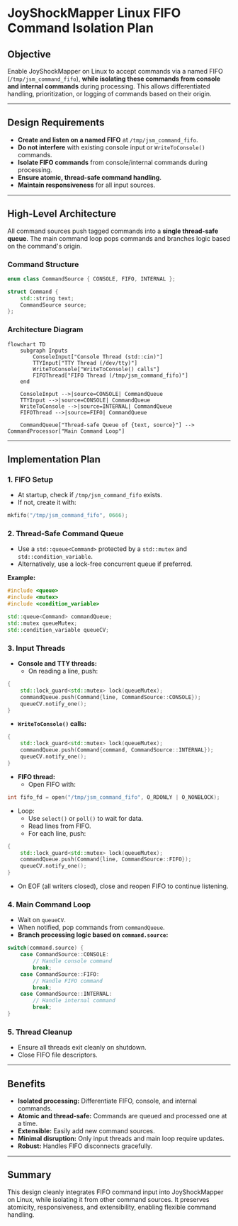 # JoyShockMapper Linux FIFO Command Isolation Plan

## Objective

Enable JoyShockMapper on Linux to accept commands via a named FIFO (`/tmp/jsm_command_fifo`), **while isolating these commands from console and internal commands** during processing. This allows differentiated handling, prioritization, or logging of commands based on their origin.

---

## Design Requirements

- **Create and listen on a named FIFO** at `/tmp/jsm_command_fifo`.
- **Do not interfere** with existing console input or `WriteToConsole()` commands.
- **Isolate FIFO commands** from console/internal commands during processing.
- **Ensure atomic, thread-safe command handling**.
- **Maintain responsiveness** for all input sources.

---

## High-Level Architecture

All command sources push tagged commands into a **single thread-safe queue**. The main command loop pops commands and branches logic based on the command's origin.

### Command Structure

```cpp
enum class CommandSource { CONSOLE, FIFO, INTERNAL };

struct Command {
    std::string text;
    CommandSource source;
};
```

### Architecture Diagram

```mermaid
flowchart TD
    subgraph Inputs
        ConsoleInput["Console Thread (std::cin)"]
        TTYInput["TTY Thread (/dev/tty)"]
        WriteToConsole["WriteToConsole() calls"]
        FIFOThread["FIFO Thread (/tmp/jsm_command_fifo)"]
    end

    ConsoleInput -->|source=CONSOLE| CommandQueue
    TTYInput -->|source=CONSOLE| CommandQueue
    WriteToConsole -->|source=INTERNAL| CommandQueue
    FIFOThread -->|source=FIFO| CommandQueue

    CommandQueue["Thread-safe Queue of {text, source}"] --> CommandProcessor["Main Command Loop"]
```

---

## Implementation Plan

### 1. FIFO Setup

- At startup, check if `/tmp/jsm_command_fifo` exists.
- If not, create it with:

```cpp
mkfifo("/tmp/jsm_command_fifo", 0666);
```

### 2. Thread-Safe Command Queue

- Use a `std::queue<Command>` protected by a `std::mutex` and `std::condition_variable`.
- Alternatively, use a lock-free concurrent queue if preferred.

**Example:**

```cpp
#include <queue>
#include <mutex>
#include <condition_variable>

std::queue<Command> commandQueue;
std::mutex queueMutex;
std::condition_variable queueCV;
```

### 3. Input Threads

- **Console and TTY threads:**
  - On reading a line, push:

```cpp
{
    std::lock_guard<std::mutex> lock(queueMutex);
    commandQueue.push(Command{line, CommandSource::CONSOLE});
    queueCV.notify_one();
}
```

- **`WriteToConsole()` calls:**

```cpp
{
    std::lock_guard<std::mutex> lock(queueMutex);
    commandQueue.push(Command{command, CommandSource::INTERNAL});
    queueCV.notify_one();
}
```

- **FIFO thread:**
  - Open FIFO with:

```cpp
int fifo_fd = open("/tmp/jsm_command_fifo", O_RDONLY | O_NONBLOCK);
```

  - Loop:
    - Use `select()` or `poll()` to wait for data.
    - Read lines from FIFO.
    - For each line, push:

```cpp
{
    std::lock_guard<std::mutex> lock(queueMutex);
    commandQueue.push(Command{line, CommandSource::FIFO});
    queueCV.notify_one();
}
```

  - On EOF (all writers closed), close and reopen FIFO to continue listening.

### 4. Main Command Loop

- Wait on `queueCV`.
- When notified, pop commands from `commandQueue`.
- **Branch processing logic based on `command.source`:**

```cpp
switch(command.source) {
    case CommandSource::CONSOLE:
        // Handle console command
        break;
    case CommandSource::FIFO:
        // Handle FIFO command
        break;
    case CommandSource::INTERNAL:
        // Handle internal command
        break;
}
```

### 5. Thread Cleanup

- Ensure all threads exit cleanly on shutdown.
- Close FIFO file descriptors.

---

## Benefits

- **Isolated processing:** Differentiate FIFO, console, and internal commands.
- **Atomic and thread-safe:** Commands are queued and processed one at a time.
- **Extensible:** Easily add new command sources.
- **Minimal disruption:** Only input threads and main loop require updates.
- **Robust:** Handles FIFO disconnects gracefully.

---

## Summary

This design cleanly integrates FIFO command input into JoyShockMapper on Linux, while isolating it from other command sources. It preserves atomicity, responsiveness, and extensibility, enabling flexible command handling.